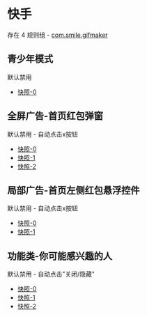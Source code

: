 # 快手

存在 4 规则组 - [com.smile.gifmaker](/src/apps/com.smile.gifmaker.ts)

## 青少年模式

默认禁用

- [快照-0](https://i.gkd.li/import/12708609)

## 全屏广告-首页红包弹窗

默认禁用 - 自动点击x按钮

- [快照-0](https://i.gkd.li/import/12708649)
- [快照-1](https://i.gkd.li/import/12708660)
- [快照-2](https://i.gkd.li/import/12708681)

## 局部广告-首页左侧红包悬浮控件

默认禁用 - 自动点击x按钮

- [快照-0](https://i.gkd.li/import/12708671)
- [快照-1](https://i.gkd.li/import/12708676)

## 功能类-你可能感兴趣的人

默认禁用 - 自动点击"关闭/隐藏"

- [快照-0](https://i.gkd.li/import/12708620)
- [快照-1](https://i.gkd.li/import/12708707)
- [快照-2](https://i.gkd.li/import/14001536)
